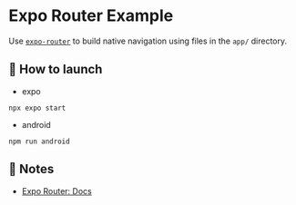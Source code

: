 # Expo Router Example

Use [`expo-router`](https://docs.expo.dev/router/introduction/) to build native navigation using files in the `app/` directory.

## 🚀 How to launch

- expo

```shell
npx expo start
```

- android
```shell
npm run android
```

## 📝 Notes

- [Expo Router: Docs](https://docs.expo.dev/router/introduction/)
